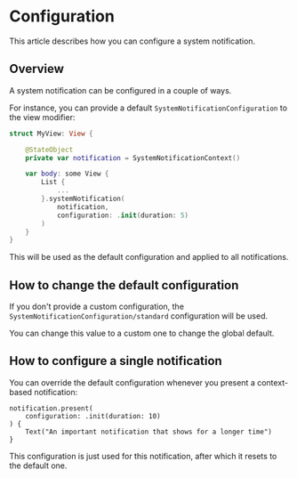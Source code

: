 # Configuration

This article describes how you can configure a system notification.



## Overview

A system notification can be configured in a couple of ways. 

For instance, you can provide a default ``SystemNotificationConfiguration`` to the view modifier:

```swift
struct MyView: View {

    @StateObject 
    private var notification = SystemNotificationContext()

    var body: some View {
        List {
            ...
        }.systemNotification(
            notification,
            configuration: .init(duration: 5)
        )
    }
}
```

This will be used as the default configuration and applied to all notifications.



## How to change the default configuration

If you don't provide a custom configuration, the ``SystemNotificationConfiguration/standard`` configuration will be used.

You can change this value to a custom one to change the global default.



## How to configure a single notification

You can override the default configuration whenever you present a context-based notification:

```
notification.present(
    configuration: .init(duration: 10)
) {
    Text("An important notification that shows for a longer time")
}
```

This configuration is just used for this notification, after which it resets to the default one.
